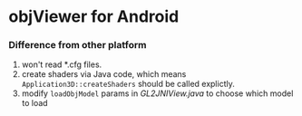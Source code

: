 # objViewer for Android

###  Difference from other platform

1. won't read *.cfg files.
2. create shaders via Java code, which means  `Application3D::createShaders` should be called explictly.
3. modify `loadObjModel` params in *GL2JNIView.java* to choose which model to load



